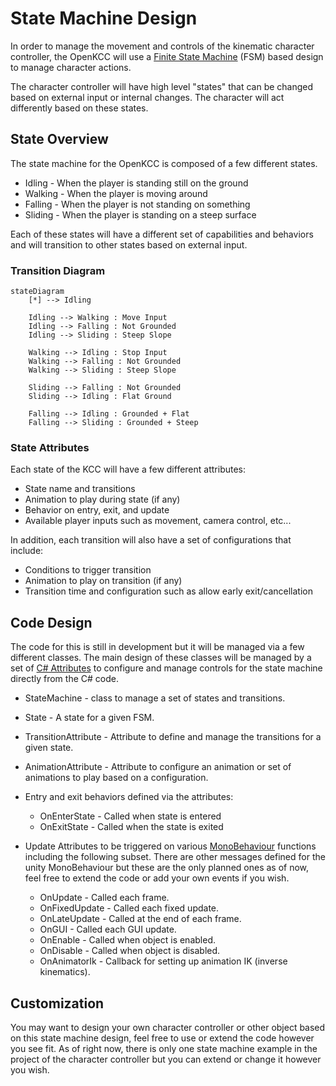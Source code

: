 # State Machine Design

In order to manage the movement and controls of the
kinematic character controller, the OpenKCC will use a
[Finite State Machine](https://en.wikipedia.org/wiki/Finite-state_machine)
(FSM) based design to manage character actions.

The character controller will have high level "states"
that can be changed based on external input or internal
changes. The character will act differently
based on these states.

## State Overview

The state machine for the OpenKCC is composed
of a few different states.

* Idling - When the player is standing still on the ground
* Walking - When the player is moving around
* Falling - When the player is not standing on something
* Sliding - When the player is standing on a steep surface

Each of these states will have a different set of
capabilities and behaviors and will transition to
other states based on external input.

### Transition Diagram

```mermaid
stateDiagram
    [*] --> Idling

    Idling --> Walking : Move Input
    Idling --> Falling : Not Grounded
    Idling --> Sliding : Steep Slope

    Walking --> Idling : Stop Input
    Walking --> Falling : Not Grounded
    Walking --> Sliding : Steep Slope

    Sliding --> Falling : Not Grounded
    Sliding --> Idling : Flat Ground

    Falling --> Idling : Grounded + Flat
    Falling --> Sliding : Grounded + Steep
```

### State Attributes

Each state of the KCC will have a few different
attributes:

* State name and transitions
* Animation to play during state (if any)
* Behavior on entry, exit, and update
* Available player inputs
    such as movement, camera control, etc...

In addition, each transition will also
have a set of configurations that include:

* Conditions to trigger transition
* Animation to play on transition (if any)
* Transition time and configuration
    such as allow early exit/cancellation

## Code Design

The code for this is still in development
but it will be managed via a few different classes.
The main design of these classes will be managed
by a set of [C# Attributes](https://learn.microsoft.com/en-us/dotnet/csharp/programming-guide/concepts/attributes/)
to configure and manage controls for the state machine
directly from the C# code.

* StateMachine - class to manage a set of states and transitions.
* State - A state for a given FSM.
* TransitionAttribute - Attribute to define and manage
    the transitions for a given state.
* AnimationAttribute - Attribute to configure an animation
    or set of animations to play based on a configuration.
* Entry and exit behaviors defined via the attributes:

    * OnEnterState - Called when state is entered
    * OnExitState - Called when the state is exited

* Update Attributes to be triggered on various [MonoBehaviour](https://docs.unity3d.com/ScriptReference/MonoBehaviour.html)
    functions including the following subset. There are other
    messages defined for the unity MonoBehaviour but these
    are the only planned ones as of now, feel free to extend
    the code or add your own events if you wish.

    * OnUpdate - Called each frame.
    * OnFixedUpdate - Called each fixed update.
    * OnLateUpdate - Called at the end of each frame.
    * OnGUI - Called each GUI update.
    * OnEnable - Called when object is enabled.
    * OnDisable - Called when object is disabled.
    * OnAnimatorIk - Callback for setting up animation IK (inverse kinematics).

## Customization

You may want to design your own character controller or
other object based on this state machine design, feel
free to use or extend the code however you see fit.
As of right now, there is only one state machine example
in the project of the character controller
but you can extend or change it however you wish.
